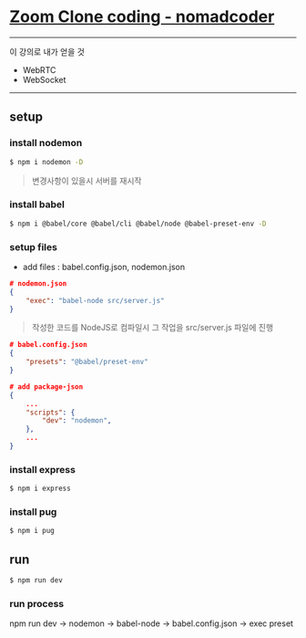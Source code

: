 # [Zoom Clone coding - nomadcoder](https://nomadcoders.co/noom/lobby)

---

이 강의로 내가 얻을 것 

- WebRTC
- WebSocket

---

## setup

### install nodemon

```bash
$ npm i nodemon -D
```

> 변경사항이 있을시 서버를 재시작

### install babel

```bash
$ npm i @babel/core @babel/cli @babel/node @babel-preset-env -D
```

### setup files

- add files : babel.config.json, nodemon.json 

```json
# nodemon.json
{
    "exec": "babel-node src/server.js"
}
```

> 작성한 코드를 NodeJS로 컴파일시 그 작업을 src/server.js 파일에 진행

```json
# babel.config.json
{
    "presets": "@babel/preset-env"
}
```

```json
# add package-json
{
    ...
    "scripts": {
        "dev": "nodemon",
    },
    ...
}
```

### install express

```bash
$ npm i express
```

### install pug

```bash
$ npm i pug
```

## run

```bash
$ npm run dev
```

### run process

npm run dev -> nodemon -> babel-node -> babel.config.json -> exec preset